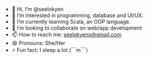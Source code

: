 - 👋 Hi, I’m @seelokyen
- 👀 I’m interested in programming, database and UI/UX.
- 🌱 I’m currently learning Scala, an OOP language.
- 💞️ I’m looking to collaborate on web/app development
- 📫 How to reach me: seelokyens@gmail.com
- 😄 Pronouns: She/Her
- ⚡ Fun fact: I sleep a lot (￣m￣）

